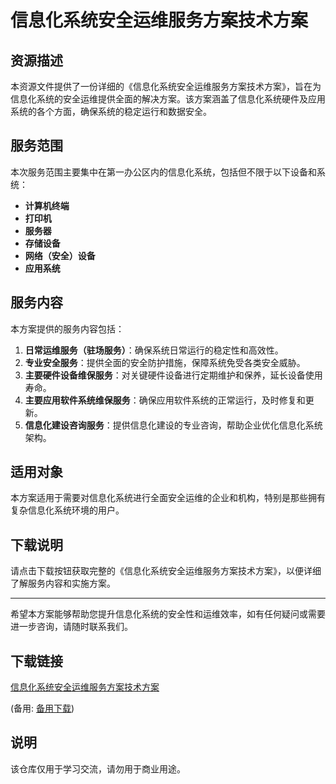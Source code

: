 # 信息化系统安全运维服务方案技术方案

## 资源描述

本资源文件提供了一份详细的《信息化系统安全运维服务方案技术方案》，旨在为信息化系统的安全运维提供全面的解决方案。该方案涵盖了信息化系统硬件及应用系统的各个方面，确保系统的稳定运行和数据安全。

## 服务范围

本次服务范围主要集中在第一办公区内的信息化系统，包括但不限于以下设备和系统：

- **计算机终端**
- **打印机**
- **服务器**
- **存储设备**
- **网络（安全）设备**
- **应用系统**

## 服务内容

本方案提供的服务内容包括：

1. **日常运维服务（驻场服务）**：确保系统日常运行的稳定性和高效性。
2. **专业安全服务**：提供全面的安全防护措施，保障系统免受各类安全威胁。
3. **主要硬件设备维保服务**：对关键硬件设备进行定期维护和保养，延长设备使用寿命。
4. **主要应用软件系统维保服务**：确保应用软件系统的正常运行，及时修复和更新。
5. **信息化建设咨询服务**：提供信息化建设的专业咨询，帮助企业优化信息化系统架构。

## 适用对象

本方案适用于需要对信息化系统进行全面安全运维的企业和机构，特别是那些拥有复杂信息化系统环境的用户。

## 下载说明

请点击下载按钮获取完整的《信息化系统安全运维服务方案技术方案》，以便详细了解服务内容和实施方案。

---

希望本方案能够帮助您提升信息化系统的安全性和运维效率，如有任何疑问或需要进一步咨询，请随时联系我们。

## 下载链接
[信息化系统安全运维服务方案技术方案](https://pan.quark.cn/s/0943bba9cca7) 

(备用: [备用下载](https://pan.baidu.com/s/1MZozS2t0Tdt7gTJqtX_Y2w?pwd=1234))

## 说明

该仓库仅用于学习交流，请勿用于商业用途。
